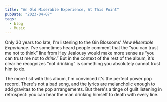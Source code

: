```yaml
---
title: "An Old Miserable Experience, At This Point"
pubDate: "2023-04-07"
tags:
  - blog
  - Music
---
```


Only 30 years too late, I'm listening to the Gin Blossoms' _New Miserable Experience_. I've sometimes heard people comment that the “you can trust me not to think” line from Hey Jealousy would make more sense as “you can trust me not to _drink_.” But in the context of the rest of the album, it's clear he recognizes “not drinking” is something you absolutely cannot trust him to do.

The more I sit with this album, I'm convinced it's the perfect power pop record. There's not a bad song, and the lyrics are melancholic enough to add gravitas to the pop arrangements. But there's a tinge of guilt listening in retrospect: you can hear the man drinking himself to death with every line.

